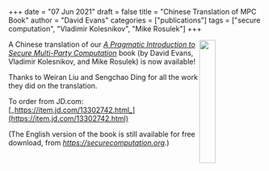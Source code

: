 +++
date = "07 Jun 2021"
draft = false
title = "Chinese Translation of MPC Book"
author = "David Evans"
categories = ["publications"]
tags = ["secure computation", "Vladimir Kolesnikov", "Mike Rosulek"]
+++

<a href="https://item.jd.com/13302742.html">
<img src="https://securecomputation.org/images/chinese-cover.png" width=25% align="right"></a>

A Chinese translation of our [_A Pragmatic Introduction to Secure
Multi-Party Computation_](//securecomputation.org) book (by David
Evans, Vladimir Kolesnikov, and Mike Rosulek) is now available!

Thanks to Weiran Liu and Sengchao Ding for all the work they
did on the translation.

To order from JD.com: [_https://item.jd.com/13302742.html_](https://item.jd.com/13302742.html)

(The English version of the book is still available for free download, from [_https://securecomputation.org_](https://securecomputation.org).)

